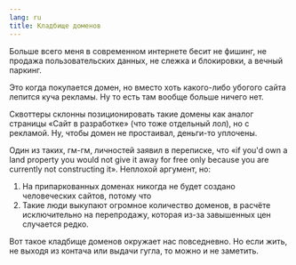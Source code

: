 ```yaml
---
lang: ru
title: Кладбище доменов
---
```

Больше всего меня в современном интернете бесит не фишинг, не продажа пользовательских данных,
не слежка и блокировки, а вечный паркинг.


Это когда покупается домен, но вместо хоть какого-либо убогого сайта лепится куча рекламы.
Ну то есть там вообще больше ничего нет.


Сквоттеры склонны позиционировать такие домены как аналог страницы «Сайт в разработке»
(что тоже отдельный лол), но с рекламой. Ну, чтобы домен не простаивал, деньги-то уплочены.

Один из таких, гм-гм, личностей заявил в переписке, что «if you'd own a land property you 
would not give it away for free only because you are currently not constructing it». 
Неплохой аргумент, но:


1. На припаркованных доменах никогда не будет создано человеческих сайтов, потому что
2. Такие люди выкупают огромное количество доменов, в расчёте исключительно на перепродажу, 
   которая из-за завышенных цен случается редко.


Вот такое кладбище доменов окружает нас повседневно. Но если жить, не выходя из контача или выдачи гугла, то можно и не заметить.
